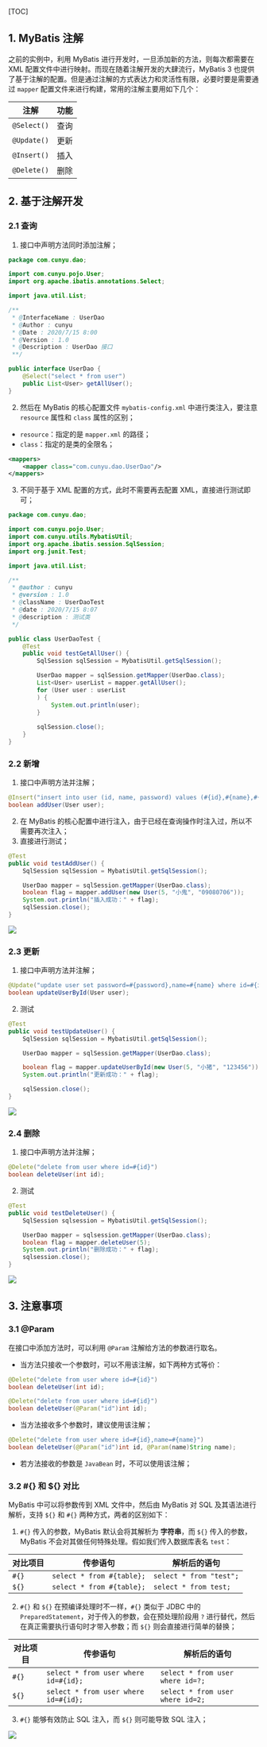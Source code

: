 [TOC]

## 1. MyBatis 注解

之前的实例中，利用 MyBatis 进行开发时，一旦添加新的方法，则每次都需要在 XML 配置文件中进行映射。而现在随着注解开发的大肆流行，MyBatis 3 也提供了基于注解的配置。但是通过注解的方式表达力和灵活性有限，必要时要是需要通过 `mapper` 配置文件来进行构建，常用的注解主要用如下几个：

| 注解        | 功能 |
| ----------- | ---- |
| `@Select()` | 查询 |
| `@Update()` | 更新 |
| `@Insert()` | 插入 |
| `@Delete()` | 删除 |

## 2. 基于注解开发

### 2.1 查询

1.  接口中声明方法同时添加注解；

```java
package com.cunyu.dao;

import com.cunyu.pojo.User;
import org.apache.ibatis.annotations.Select;

import java.util.List;

/**
 * @InterfaceName : UserDao
 * @Author : cunyu
 * @Date : 2020/7/15 8:00
 * @Version : 1.0
 * @Description : UserDao 接口
 **/

public interface UserDao {
    @Select("select * from user")
    public List<User> getAllUser();
}
```

2.  然后在 MyBatis 的核心配置文件 `mybatis-config.xml` 中进行类注入，要注意 `resource` 属性和 `class` 属性的区别；

-   `resource`：指定的是 `mapper.xml` 的路径；
-   `class`：指定的是类的全限名；

```xml
<mappers>
    <mapper class="com.cunyu.dao.UserDao"/>
</mappers>
```

3.  不同于基于 XML 配置的方式，此时不需要再去配置 XML，直接进行测试即可；

```java
package com.cunyu.dao;

import com.cunyu.pojo.User;
import com.cunyu.utils.MybatisUtil;
import org.apache.ibatis.session.SqlSession;
import org.junit.Test;

import java.util.List;

/**
 * @author : cunyu
 * @version : 1.0
 * @className : UserDaoTest
 * @date : 2020/7/15 8:07
 * @description : 测试类
 */

public class UserDaoTest {
    @Test
    public void testGetAllUser() {
        SqlSession sqlSession = MybatisUtil.getSqlSession();

        UserDao mapper = sqlSession.getMapper(UserDao.class);
        List<User> userList = mapper.getAllUser();
        for (User user : userList
        ) {
            System.out.println(user);
        }
        
        sqlSession.close();
    }
}
```

### 2.2 新增

1.  接口中声明方法并注解；

```java
@Insert("insert into user (id, name, password) values (#{id},#{name},#{password})")
boolean addUser(User user);
```

2.  在 MyBatis 的核心配置中进行注入，由于已经在查询操作时注入过，所以不需要再次注入；
3.  直接进行测试；

```java
@Test
public void testAddUser() {
    SqlSession sqlSession = MybatisUtil.getSqlSession();

    UserDao mapper = sqlSession.getMapper(UserDao.class);
    boolean flag = mapper.addUser(new User(5, "小鬼", "09080706"));
    System.out.println("插入成功：" + flag);
    sqlSession.close();
}
```

![](https://s1.ax1x.com/2020/07/15/Uaj74g.png)

### 2.3 更新

1.  接口中声明方法并注解；

```java
@Update("update user set password=#{password},name=#{name} where id=#{id}")
boolean updateUserById(User user);
```

2.  测试

```java
@Test
public void testUpdateUser() {
    SqlSession sqlSession = MybatisUtil.getSqlSession();

    UserDao mapper = sqlSession.getMapper(UserDao.class);

    boolean flag = mapper.updateUserById(new User(5, "小猪", "123456"));
    System.out.println("更新成功：" + flag);

    sqlSession.close();
}
```

![](https://s1.ax1x.com/2020/07/15/UavrMn.png)

### 2.4 删除

1.  接口中声明方法并注解；

```java
@Delete("delete from user where id=#{id}")
boolean deleteUser(int id);
```

2.  测试

```java
@Test
public void testDeleteUser() {
    SqlSession sqlsession = MybatisUtil.getSqlSession();

    UserDao mapper = sqlsession.getMapper(UserDao.class);
    boolean flag = mapper.deleteUser(5);
    System.out.println("删除成功：" + flag);
    sqlsession.close();
}
```

![](https://s1.ax1x.com/2020/07/15/UaxCeP.png)

## 3. 注意事项

### 3.1 @Param

在接口中添加方法时，可以利用 `@Param` 注解给方法的参数进行取名。

-   当方法只接收一个参数时，可以不用该注解，如下两种方式等价：

```java
@Delete("delete from user where id=#{id}")
boolean deleteUser(int id);
```

```java
@Delete("delete from user where id=#{id}")
boolean deleteUser(@Param("id")int id);
```

-   当方法接收多个参数时，建议使用该注解；

```java
@Delete("delete from user where id=#{id},name=#{name}")
boolean deleteUser(@Param("id")int id, @Param(name)String name);
```

-   若方法接收的参数是 `JavaBean` 时，不可以使用该注解；

### 3.2 #{} 和 ${} 对比

MyBatis 中可以将参数传到 XML 文件中，然后由 MyBatis 对 SQL 及其语法进行解析，支持 `${}` 和 `#{}` 两种方式，两者的区别如下：

1.  `#{}` 传入的参数，MyBatis 默认会将其解析为 **字符串**，而 `${}` 传入的参数，MyBatis 不会对其做任何特殊处理。假如我们传入数据库表名 `test`：

| 对比项目 | 传参语句                  | 解析后的语句            |
| -------- | ------------------------- | ----------------------- |
| `#{}`    | `select * from #{table};` | `select * from "test";` |
| `${}`    | `select * from #{table};` | `select * from test;`   |

2.  `#{}` 和 `${}` 在预编译处理时不一样，`#{}` 类似于 JDBC 中的 `PreparedStatement`，对于传入的参数，会在预处理阶段用 `?` 进行替代，然后在真正需要执行语句时才带入参数；而 `${}` 则会直接进行简单的替换；

| 对比项目 | 传参语句                             | 解析后的语句                     |
| -------- | ------------------------------------ | -------------------------------- |
| `#{}`    | `select * from user where id=#{id};` | `select * from user where id=?;` |
| `${}`    | `select * from user where id=#{id};` | `select * from user where id=2;` |

3.  `#{}` 能够有效防止 SQL 注入，而 `${}` 则可能导致 SQL 注入；

![](https://gitee.com/cunyu1943/images/raw/master/ImgsUbuntu/20200510234310.png)

<link rel="stylesheet" href="https://cdnjs.cloudflare.com/ajax/libs/social-share.js/1.0.16/css/share.min.css">

<center><div class="social-share"></div></center>
<script type="text/javascript" src="https://cdnjs.cloudflare.com/ajax/libs/social-share.js/1.0.16/js/social-share.min.js"></script>

